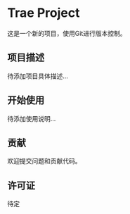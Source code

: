 # Trae Project

这是一个新的项目，使用Git进行版本控制。

## 项目描述

待添加项目具体描述...

## 开始使用

待添加使用说明...

## 贡献

欢迎提交问题和贡献代码。

## 许可证

待定